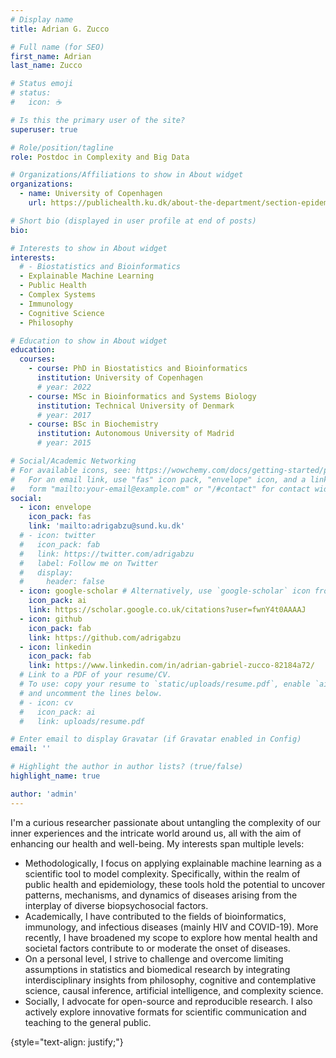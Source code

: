 ```yaml
---
# Display name
title: Adrian G. Zucco

# Full name (for SEO)
first_name: Adrian
last_name: Zucco

# Status emoji
# status:
#   icon: ☕️

# Is this the primary user of the site?
superuser: true

# Role/position/tagline
role: Postdoc in Complexity and Big Data

# Organizations/Affiliations to show in About widget
organizations:
  - name: University of Copenhagen
    url: https://publichealth.ku.dk/about-the-department/section-epidemiology/research-epi/complexity-and-big-data/

# Short bio (displayed in user profile at end of posts)
bio: 

# Interests to show in About widget
interests:
  # - Biostatistics and Bioinformatics
  - Explainable Machine Learning
  - Public Health
  - Complex Systems
  - Immunology
  - Cognitive Science
  - Philosophy

# Education to show in About widget
education:
  courses:
    - course: PhD in Biostatistics and Bioinformatics
      institution: University of Copenhagen
      # year: 2022
    - course: MSc in Bioinformatics and Systems Biology
      institution: Technical University of Denmark
      # year: 2017
    - course: BSc in Biochemistry
      institution: Autonomous University of Madrid
      # year: 2015

# Social/Academic Networking
# For available icons, see: https://wowchemy.com/docs/getting-started/page-builder/#icons
#   For an email link, use "fas" icon pack, "envelope" icon, and a link in the
#   form "mailto:your-email@example.com" or "/#contact" for contact widget.
social:
  - icon: envelope
    icon_pack: fas
    link: 'mailto:adrigabzu@sund.ku.dk'
  # - icon: twitter
  #   icon_pack: fab
  #   link: https://twitter.com/adrigabzu
  #   label: Follow me on Twitter
  #   display:
  #     header: false
  - icon: google-scholar # Alternatively, use `google-scholar` icon from `ai` icon pack
    icon_pack: ai
    link: https://scholar.google.co.uk/citations?user=fwnY4t0AAAAJ
  - icon: github
    icon_pack: fab
    link: https://github.com/adrigabzu
  - icon: linkedin
    icon_pack: fab
    link: https://www.linkedin.com/in/adrian-gabriel-zucco-82184a72/
  # Link to a PDF of your resume/CV.
  # To use: copy your resume to `static/uploads/resume.pdf`, enable `ai` icons in `params.yaml`,
  # and uncomment the lines below.
  # - icon: cv
  #   icon_pack: ai
  #   link: uploads/resume.pdf

# Enter email to display Gravatar (if Gravatar enabled in Config)
email: ''

# Highlight the author in author lists? (true/false)
highlight_name: true

author: 'admin'
---
```


I'm a curious researcher passionate about untangling the complexity of our inner experiences and the intricate world around us, all with the aim of enhancing our health and well-being. My interests span multiple levels:
- Methodologically, I focus on applying explainable machine learning as a scientific tool to model complexity. Specifically, within the realm of public health and epidemiology, these tools hold the potential to uncover patterns, mechanisms, and dynamics of diseases arising from the interplay of diverse biopsychosocial factors.
- Academically, I have contributed to the fields of bioinformatics, immunology, and infectious diseases (mainly HIV and COVID-19). More recently, I have broadened my scope to explore how mental health and societal factors contribute to or moderate the onset of diseases.
- On a personal level, I strive to challenge and overcome limiting assumptions in statistics and biomedical research by integrating interdisciplinary insights from philosophy, cognitive and contemplative science, causal inference, artificial intelligence, and complexity science. 
- Socially, I advocate for open-source and reproducible research. I also actively explore innovative formats for scientific communication and teaching to the general public.

{style="text-align: justify;"}
